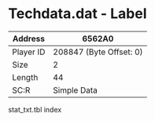 #  Techdata.dat - Label
Address   | 6562A0
----------|-------------
Player ID | 208847 (Byte Offset: 0)
Size 	  | 2
Length 	  | 44
SC:R      | Simple Data

stat_txt.tbl index
